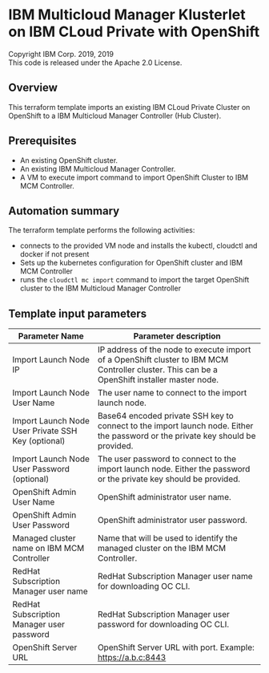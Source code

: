 # IBM Multicloud Manager Klusterlet on IBM CLoud Private with OpenShift
Copyright IBM Corp. 2019, 2019 \
This code is released under the Apache 2.0 License.

## Overview
 This terraform template imports an existing IBM CLoud Private Cluster on OpenShift to a IBM Multicloud Manager Controller (Hub Cluster).

## Prerequisites
* An existing OpenShift cluster.
* An existing IBM Multicloud Manager Controller.
* A VM to execute import command to import OpenShift Cluster to IBM MCM Controller.

## Automation summary
The terraform template performs the following activities:
* connects to the provided VM node and installs the kubectl, cloudctl and docker if not present 
* Sets up the kubernetes configuration for OpenShift cluster and IBM MCM Controller
* runs the `cloudctl mc import` command to import the target OpenShift cluster to the IBM Multicloud Manager Controller

## Template input parameters
Parameter Name                                        | Parameter description
------------------------------------------------------|------------------------------------------------------------------
Import Launch Node IP| IP address of the node to execute import of a OpenShift cluster to IBM MCM Controller cluster. This can be a OpenShift installer master node.
Import Launch Node User Name | The user name to connect to the import launch node.
Import Launch Node User Private SSH Key (optional)| Base64 encoded private SSH key to connect to the import launch node. Either the password or the private key should be provided.
Import Launch Node User Password (optional)| The user password to connect to the import launch node. Either the password or the private key should be provided.
OpenShift Admin User Name | OpenShift administrator user name.
OpenShift Admin User Password | OpenShift administrator user password.
Managed cluster name on IBM MCM Controller | Name that will be used to identify the managed cluster on the IBM MCM Controller.
RedHat Subscription Manager user name | RedHat Subscription Manager user name for downloading OC CLI.
RedHat Subscription Manager user password | RedHat Subscription Manager user password for downloading OC CLI.
OpenShift Server URL | OpenShift Server URL with port. Example: https://a.b.c:8443

